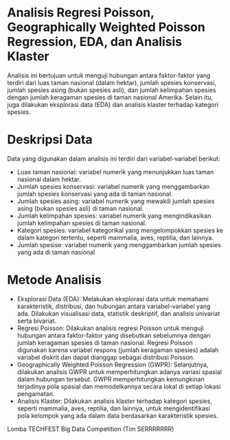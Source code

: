 # Analisis Regresi Poisson, Geographically Weighted Poisson Regression, EDA, dan Analisis Klaster
Analisis ini bertujuan untuk menguji hubungan antara faktor-faktor yang terdiri dari luas taman nasional (dalam hektar), jumlah spesies konservasi, jumlah spesies asing (bukan spesies asli), dan jumlah kelimpahan spesies dengan jumlah keragaman spesies di taman nasional Amerika. Selain itu, juga dilakukan eksplorasi data (EDA) dan analisis klaster terhadap kategori spesies.

# Deskripsi Data
Data yang digunakan dalam analisis ini terdiri dari variabel-variabel berikut:

* Luas taman nasional: variabel numerik yang menunjukkan luas taman nasional dalam hektar.
* Jumlah spesies konservasi: variabel numerik yang menggambarkan jumlah spesies konservasi yang ada di taman nasional.
* Jumlah spesies asing: variabel numerik yang mewakili jumlah spesies asing (bukan spesies asli) di taman nasional.
* Jumlah kelimpahan spesies: variabel numerik yang mengindikasikan jumlah kelimpahan spesies di taman nasional.
* Kategori spesies: variabel kategorikal yang mengelompokkan spesies ke dalam kategori tertentu, seperti mammalia, aves, reptilia, dan lainnya.
* Jumlah spesise: variabel numerik yang menggambarkan jumlah spesies yang ada di taman nasional

# Metode Analisis
* Eksplorasi Data (EDA): Melakukan eksplorasi data untuk memahami karakteristik, distribusi, dan hubungan antara variabel-variabel yang ada. Dilakukan visualisasi data, statistik deskriptif, dan analisis univariat serta bivariat.
* Regresi Poisson: Dilakukan analisis regresi Poisson untuk menguji hubungan antara faktor-faktor yang disebutkan sebelumnya dengan jumlah keragaman spesies di taman nasional. Regresi Poisson digunakan karena variabel respons (jumlah keragaman spesies) adalah variabel diskrit dan dapat dianggap sebagai distribusi Poisson.
* Geographically Weighted Poisson Regression (GWPR): Selanjutnya, dilakukan analisis GWPR untuk memperhitungkan adanya variasi spasial dalam hubungan tersebut. GWPR memperhitungkan kemungkinan terjadinya pola spasial dan memodelkannya secara lokal di setiap lokasi pengamatan.
* Analisis Klaster: Dilakukan analisis klaster terhadap kategori spesies, seperti mammalia, aves, reptilia, dan lainnya, untuk mengidentifikasi pola kelompok yang ada dalam data berdasarkan karakteristik spesies.

Lomba TECHFEST Big Data Competition (Tim SERRRRRRR)
